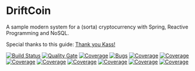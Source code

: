 # DriftCoin
A sample modern system for a (sorta) cryptocurrency with Spring, Reactive Programming and NoSQL.

Special thanks to this guide: [Thank you Kass!](https://medium.com/programmers-blockchain/create-simple-blockchain-java-tutorial-from-scratch-6eeed3cb03fa)

[![Build Status](https://travis-ci.org/LoreScianatico/DriftCoin.svg?branch=master)](https://travis-ci.org/LoreScianatico/DriftCoin)
[![Quality Gate](https://sonarcloud.io/api/project_badges/measure?project=com.lorescianatico%3Adriftcoin&metric=alert_status)](https://sonarcloud.io/api/project_badges/measure?project=com.lorescianatico%3Adriftcoin&metric=alert_status)
[![Coverage](https://sonarcloud.io/api/project_badges/measure?project=com.lorescianatico%3Adriftcoin&metric=coverage)](https://sonarcloud.io/api/project_badges/measure?project=com.lorescianatico%3Adriftcoin&metric=coverage)
[![Bugs](https://sonarcloud.io/api/project_badges/measure?project=com.lorescianatico%3Adriftcoin&metric=bugs)](https://sonarcloud.io/api/project_badges/measure?project=com.lorescianatico%3Adriftcoin&metric=bugs)
[![Coverage](https://sonarcloud.io/api/project_badges/measure?project=com.lorescianatico%3Adriftcoin&metric=code_smells)](https://sonarcloud.io/api/project_badges/measure?project=com.lorescianatico%3Adriftcoin&metric=code_smells)
[![Coverage](https://sonarcloud.io/api/project_badges/measure?project=com.lorescianatico%3Adriftcoin&metric=duplicated_lines_density)](https://sonarcloud.io/api/project_badges/measure?project=com.lorescianatico%3Adriftcoin&metric=duplicated_lines_density)
[![Coverage](https://sonarcloud.io/api/project_badges/measure?project=com.lorescianatico%3Adriftcoin&metric=sqale_rating)](https://sonarcloud.io/api/project_badges/measure?project=com.lorescianatico%3Adriftcoin&metric=sqale_rating)
[![Coverage](https://sonarcloud.io/api/project_badges/measure?project=com.lorescianatico%3Adriftcoin&metric=reliability_rating)](https://sonarcloud.io/api/project_badges/measure?project=com.lorescianatico%3Adriftcoin&metric=reliability_rating)
[![Coverage](https://sonarcloud.io/api/project_badges/measure?project=com.lorescianatico%3Adriftcoin&metric=security_rating)](https://sonarcloud.io/api/project_badges/measure?project=com.lorescianatico%3Adriftcoin&metric=security_rating)
[![Coverage](https://sonarcloud.io/api/project_badges/measure?project=com.lorescianatico%3Adriftcoin&metric=sqale_index)](https://sonarcloud.io/api/project_badges/measure?project=com.lorescianatico%3Adriftcoin&metric=sqale_index)
[![Coverage](https://sonarcloud.io/api/project_badges/measure?project=com.lorescianatico%3Adriftcoin&metric=vulnerabilities)](https://sonarcloud.io/api/project_badges/measure?project=com.lorescianatico%3Adriftcoin&metric=vulnerabilities)
[![Coverage](https://sonarcloud.io/api/project_badges/measure?project=com.lorescianatico%3Adriftcoin&metric=ncloc)](https://sonarcloud.io/api/project_badges/measure?project=com.lorescianatico%3Adriftcoin&metric=ncloc)
